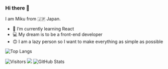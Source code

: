 ### Hi there 👋
<p>I am Miku from 🇯🇵 Japan. </br>

- 🌱 I’m currently learning React
- 💻 My dream is to be a front-end developer
- 🙃 I am a lazy person so I want to make everything as simple as possible</p>

![Top Langs](https://github-readme-stats.vercel.app/api/top-langs/?username=mikufujiwara&layout=compact)


![Visitors](https://visitor-badge.glitch.me/badge?page_id=contiki9&left_color=gray&right_color=blue)
![](https://github-profile-summary-cards.vercel.app/api/cards/profile-details?username=mikufujiwara&theme=vue)
![GitHub Stats](https://github-readme-stats.vercel.app/api?username=mikufujiwara&show_icons=true)



<!--
**mikufujiwara/mikufujiwara** is a ✨ _special_ ✨ repository because its `README.md` (this file) appears on your GitHub profile.

Here are some ideas to get you started:

- 🔭 I’m currently working on ...
- 🌱 I’m currently learning ...
- 👯 I’m looking to collaborate on ...
- 🤔 I’m looking for help with ...
- 💬 Ask me about ...
- 📫 How to reach me: ...
- 😄 Pronouns: ...
- ⚡ Fun fact: ...
-->
